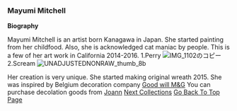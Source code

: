 ### Mayumi Mitchell ###
**Biography**

Mayumi Mitchell is an artist born Kanagawa in Japan. She started painting from her childfood. Also, she is acknowledged cat maniac by people. This is a few of her art work in California 2014-2016.
1.Perry
![IMG_1102のコピー](https://user-images.githubusercontent.com/55659971/65594383-9d307880-dfcd-11e9-878f-2360b4ff931b.jpeg)
2.Scream
![UNADJUSTEDNONRAW_thumb_8b](https://user-images.githubusercontent.com/55659971/65594737-58f1a800-dfce-11e9-8975-b61dee2ec5fc.jpg)

Her creation is very unique. She started making original wreath 2015. She was inspired by Belgium decoration company [Good will M&G](http://www.goodwill.be)
You can purchase decolation goods from [Joann](https://www.joann.com)
[Next Collections](https://github.com/WreathStudioMayumi/WreathStudioMayumi.github.io/blob/master/topic.md)
[Go Back To Top Page](https://github.com/WreathStudioMayumi/WreathStudioMayumi.github.io/blob/master/index.md)



